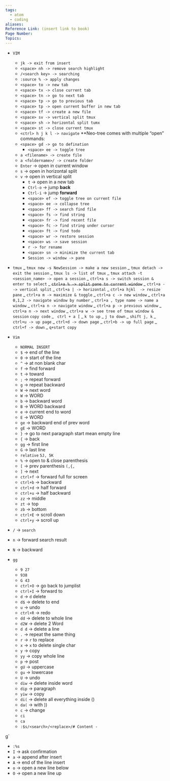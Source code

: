 ```yaml
---
tags:
  - atom
  - coding
aliases:
Reference Link: (insert link to book)
Page Number:
Topics:
---
```


- `VIM`

    - `jk -> exit from insert`
    - `<space> nh -> remove search highlight`
    - `/<search key> -> searching`
    - `:source % -> apply changes`
    - `<space> to -> new tab`
    - `<space> tx -> close current tab`
    - `<space> tn -> go to next tab`
    - `<space> tp -> go to previous tab`
    - `<space> tp -> open current buffer in new tab`
    - `<space> tf -> create a new file`
    - `<space> sv -> vertical split tmux`
    - `<space> sh -> horizontal split tumx`
    - `<space> st -> close current tmux`
    - `<ctrl> h j k l -> navigate`
      \*\*Neo-tree comes with multiple “open” commands:

    * `<space> gd -> go to defination`
        - `<space> ee -> toggle tree`
    * `a <filename> -> create file`
    * `a <foldername>/ -> create folder`

    - `Enter` → open in current window
    - `s` → open in horizontal split
    - `v` → open in vertical split
        - `t` → open in a new tab
		- `Ctrl-o` → jump **back**  
		- `Ctrl-i` → jump **forward**		
        - `<space> ef -> toggle tree on current file`
        - `<space> ee -> collapse tree`
        - `<space> ff -> search find file`
        - `<space> fs -> find string`
        - `<space> fr -> find recent file`
        - `<space> fc -> find string under cursor`
        - `<space> ft -> find todo`
        - `<space> wr -> restore session`
        - `<space> ws -> save session`
        - `r -> for rename`
        - `<space> sn -> minimize the current tab`
        - `Session -> window -> pane`

- `tmux`
  _ `tmux new -s NewSession -> make a new session`
  _ `tmux detach -> exit the session`
  _ `tmux ls -> list of tmux`
  _ `tmux attach -t <session_name> -> open a session`
  _ `ctrl+a s -> switch session & enter to select`
  _ ~~`ctrl+a % -> split pane to current window`~~
  _ `ctrl+a - -> vertical split`
  _ `ctrl+a | -> horizontal`
  _ `ctrl+a hjkl  -> resize pane`
  _ `ctrl+a m -> maximize & toggle`
  _ `ctrl+a c -> new window`
  _ `ctrl+a 0,1,2 -> navigate window by number`
  _ `ctrl+a , type name -> name a window`
  _ `ctrl+a n -> navigate window`
  _ `ctrl+a p -> previous window`
  _ `ctrl+a n -> next window`
  _ `ctrl+a w -> see tree of tmux window & session`
  `copy code`
  _ ` ctrl + a [`
  _ `k to up`
  _ `j to down`
  _ `shift j, k`
  _ `ctrl+u -> up page`
  _ `ctrl+d -> down page`
  _ `ctrl+b -> up full page`
  _ `ctrl+f -> down`
  _ `q+start copy`

- `Vim`

    - `NORMAL INSERT`
    - `$` -> end of the line
    - `0` -> start of the line
    - `^` -> at non blank char
    - `f` -> find forward
    - `t` -> toward
    - `;` -> repeat forward
    - `g` -> repeat backward
    - `W` -> next word
    - `W` -> WORD
    - `b` -> backward word
    - `B` -> WORD backward
    - `e` -> current end to word
    - `E` -> WORD
    - `ge` -> backward end of prev word
    - `gE` -> WORD
    - `}` -> go to next paragraph start mean empty line
    - `{` -> back
    - `gg` -> first line
    - `G` -> last line
    - `relative` `5J, 5K`
    - `%` -> open to & close parenthesis
    - `[` -> prev parenthesis `(,{,`
    - `]` -> next
    - `ctrl+f` -> forward full for screen
    - `ctrl+b` -> backward
    - `ctrl+d` -> half forward
    - `ctrl+u` -> half backward
    - `zz` -> middle
    - `zt` -> top
    - `zb` -> bottom
    - `ctrl+E` -> scroll down
    - `ctrl+y` -> scroll up

- `/` -> `search`
- `n` -> forward search result
- `N` -> backward
- `gg`
    - `9 27`
    - `938`
    - `G 43`
    - `ctrl+O` -> go back to jumplist
    - `ctrl+I` -> forward to
    - `d` -> `d` delete
    - `d$` -> delete to end
    - `u` -> undo
    - `ctrl+R` -> redo
    - `dd` -> delete to whole line
    - `d2W` -> delete 2 Word
    - `d d` -> delete a line
    - `.` -> repeat the same thing
    - `r` -> `r` to replace
    - `x` -> `x` to delete single char
    - `y` -> copy
    - `yy` -> copy whole line
    - `p` -> post
    - `gU` -> uppercase
    - `gu` -> lowercase
    - `U` -> undo
    - `diw` -> delete inside word
    - `dip` -> paragraph
    - `yiw` -> copy
    - `di(` -> delete all everything inside ()
    - `da(` -> with ))
    - `c` -> change
    - `ci`
    - `ca`
    - `:$s/<search>/<replace>/# Content -`

g`

- `:%s`
- `I` -> ask confirmation
- `a` -> append after insert
- `A` -> end of the line insert
- `o` -> open a new line below
- `O` -> open a new line up
